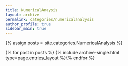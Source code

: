 ```yaml
---
title: NumericalAnaysis
layout: archive
permalink: categories/numericalanalysis
author_profile: true
sidebar_main: true
---
```




{% assign posts = site.categories.NumericalAnalysis %}

{% for post in posts %} {% include archive-single.html type=page.entries_layout %}{% endfor %}

